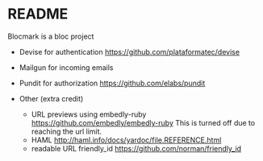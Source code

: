 # README

Blocmark is a bloc project

* Devise for authentication 	https://github.com/plataformatec/devise

* Mailgun for incoming emails

* Pundit for authorization 	https://github.com/elabs/pundit

* Other (extra credit)
	* URL previews using  embedly-ruby 	https://github.com/embedly/embedly-ruby
		This is turned off due to reaching the url limit.
	* HAML 	http://haml.info/docs/yardoc/file.REFERENCE.html
	* readable URL friendly_id 	https://github.com/norman/friendly_id
